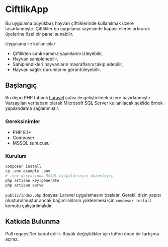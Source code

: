 # CiftlikApp

Bu uygulama büyükbaş hayvan çiftliklerinde kullanılmak üzere tasarlanmıştır. Çiftlikler bu uygulama sayesinde kapasitelerini artırarak üyelerine özel bir panel sunabilir.

Uygulama ile kullanıcılar:

- Çiftlikten canlı kamera yayınlarını izleyebilir,
- Hayvan sahiplenebilir,
- Sahiplendikleri hayvanların masraflarını takip edebilir,
- Hayvan sağlık durumlarını görüntüleyebilir.

## Başlangıç

Bu depo PHP tabanlı [Laravel](https://laravel.com/) çatısı ile geliştirilmek üzere hazırlanmıştır. Varsayılan veritabanı olarak Microsoft SQL Server kullanılacak şekilde örnek yapılandırma sağlanmıştır.

### Gereksinimler

- PHP 8.1+
- Composer
- MSSQL sunucusu


### Kurulum

```bash
composer install
cp .env.example .env
# .env dosyasında MSSQL bilgilerinizi düzenleyin
php artisan key:generate
php artisan serve
```

`public/index.php` dosyası Laravel uygulamasını başlatır. Gerekli dizin yapısı oluşturulmuştur ancak bağımlılıkların yüklenmesi için `composer install` komutu çalıştırılmalıdır.


## Katkıda Bulunma

Pull request'ler kabul edilir. Büyük değişiklikler için lütfen önce bir tartışma açınız.
